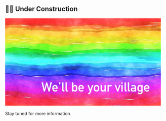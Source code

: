 ## 🏳️‍🌈 Under Construction

![we'll be your community](resources/rainbow-banner.jpeg)

Stay tuned for more information.
